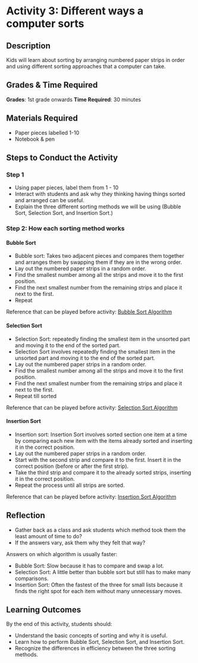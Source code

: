 # Activity 3: Different ways a computer sorts

## Description

Kids will learn about sorting by arranging numbered paper strips in order and using different sorting approaches that a computer can take.

## Grades & Time Required

**Grades**: 1st grade onwards
**Time Required**: 30 minutes

## Materials Required

- Paper pieces labelled 1-10
- Notebook & pen

## Steps to Conduct the Activity

### Step 1

- Using paper pieces, label them from 1 - 10
- Interact with students and ask why they thinking having things sorted and arranged can be useful.
- Explain the three different sorting methods we will be using (Bubble Sort, Selection Sort, and Insertion Sort.)

### Step 2: How each sorting method works

#### Bubble Sort

- Bubble sort: Takes two adjacent pieces and compares them together and arranges them by swapping them if they are in the wrong order.
- Lay out the numbered paper strips in a random order.
- Find the smallest number among all the strips and move it to the first position.
- Find the next smallest number from the remaining strips and place it next to the first.
- Repeat

Reference that can be played before activity: [Bubble Sort Algorithm](https://www.youtube.com/watch?v=JP5KkzdUEYI&t=16s)

#### Selection Sort

- Selection Sort: repeatedly finding the smallest item in the unsorted part and moving it to the end of the sorted part.
- Selection Sort involves repeatedly finding the smallest item in the unsorted part and moving it to the end of the sorted part.
- Lay out the numbered paper strips in a random order.
- Find the smallest number among all the strips and move it to the first position.
- Find the next smallest number from the remaining strips and place it next to the first.
- Repeat till sorted

Reference that can be played before activity: [Selection Sort Algorithm](https://www.youtube.com/watch?v=xWBP4lzkoyM)

#### Insertion Sort

- Insertion sort: Insertion Sort involves sorted section one item at a time by comparing each new item with the items already sorted and inserting it in the correct position.
- Lay out the numbered paper strips in a random order.
- Start with the second strip and compare it to the first. Insert it in the correct position (before or after the first strip).
- Take the third strip and compare it to the already sorted strips, inserting it in the correct position.
- Repeat the process until all strips are sorted.

Reference that can be played before activity: [Insertion Sort Algorithm](https://www.youtube.com/watch?v=OGzPmgsI-pQ)

## Reflection

- Gather back as a class and ask students which method took them the least amount of time to do?
- If the answers vary, ask them why they felt that way?

Answers on which algorithm is usually faster:

- Bubble Sort: Slow because it has to compare and swap a lot.
- Selection Sort: A little better than bubble sort but still has to make many comparisons.
- Insertion Sort: Often the fastest of the three for small lists because it finds the right spot for each item without many unnecessary moves.

## Learning Outcomes

By the end of this activity, students should:

- Understand the basic concepts of sorting and why it is useful.
- Learn how to perform Bubble Sort, Selection Sort, and Insertion Sort.
- Recognize the differences in efficiency between the three sorting methods.
